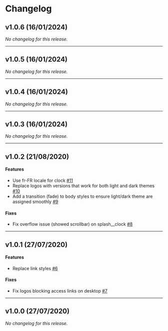 # Changelog

## v1.0.6 (16/01/2024)
*No changelog for this release.*

---

## v1.0.5 (16/01/2024)
*No changelog for this release.*

---

## v1.0.4 (16/01/2024)
*No changelog for this release.*

---

## v1.0.3 (16/01/2024)
*No changelog for this release.*

---

## v1.0.2 (21/08/2020)

#### Features

-  Use fr-FR locale for clock [#11](https://github.com/julesrenaud/cfw-static-html/issues/11)
-  Replace logos with versions that work for both light and dark themes [#10](https://github.com/julesrenaud/cfw-static-html/issues/10)
-  Add a transition (fade) to body styles to ensure light/dark theme are assigned smoothly [#9](https://github.com/julesrenaud/cfw-static-html/issues/9)

#### Fixes

-  Fix overflow issue (showed scrollbar) on splash__clock [#8](https://github.com/julesrenaud/cfw-static-html/issues/8)

---

## v1.0.1 (27/07/2020)

#### Features

-  Replace link styles [#6](https://github.com/julesrenaud/cfw-static-html/issues/6)

#### Fixes

-  Fix logos blocking access links on desktop [#7](https://github.com/julesrenaud/cfw-static-html/issues/7)

---

## v1.0.0 (27/07/2020)
*No changelog for this release.*
